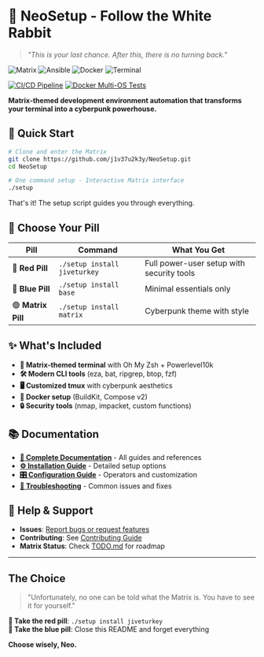 # 🐇 NeoSetup - Follow the White Rabbit

> *"This is your last chance. After this, there is no turning back."*

![Matrix](https://img.shields.io/badge/Matrix-Themed-00ff00?style=for-the-badge&logo=matrix&logoColor=white)
![Ansible](https://img.shields.io/badge/Ansible-Ready-EE0000?style=for-the-badge&logo=ansible&logoColor=white)
![Docker](https://img.shields.io/badge/Docker-Ready-2496ED?style=for-the-badge&logo=docker&logoColor=white)
![Terminal](https://img.shields.io/badge/Terminal-Hacker-000000?style=for-the-badge&logo=gnu-bash&logoColor=00ff00)

[![CI/CD Pipeline](https://github.com/j1v37u2k3y/NeoSetup/actions/workflows/ci.yml/badge.svg)](https://github.com/j1v37u2k3y/NeoSetup/actions/workflows/ci.yml)
[![Docker Multi-OS Tests](https://github.com/j1v37u2k3y/NeoSetup/actions/workflows/container-tests.yml/badge.svg)](https://github.com/j1v37u2k3y/NeoSetup/actions/workflows/container-tests.yml)

**Matrix-themed development environment automation that transforms your terminal into a cyberpunk powerhouse.**

## 🚀 Quick Start

```bash
# Clone and enter the Matrix
git clone https://github.com/j1v37u2k3y/NeoSetup.git
cd NeoSetup

# One command setup - Interactive Matrix interface
./setup
```

That's it! The setup script guides you through everything.

## 💊 Choose Your Pill

| Pill | Command | What You Get |
|------|---------|--------------|
| 🔴 **Red Pill** | `./setup install jiveturkey` | Full power-user setup with security tools |
| 🔵 **Blue Pill** | `./setup install base` | Minimal essentials only |
| 🟢 **Matrix Pill** | `./setup install matrix` | Cyberpunk theme with style |

## ✨ What's Included

- **🎯 Matrix-themed terminal** with Oh My Zsh + Powerlevel10k
- **🛠️ Modern CLI tools** (eza, bat, ripgrep, btop, fzf)
- **🖥️ Customized tmux** with cyberpunk aesthetics  
- **🐳 Docker setup** (BuildKit, Compose v2)
- **🔒 Security tools** (nmap, impacket, custom functions)

## 📚 Documentation

- **[📖 Complete Documentation](./docs/README.md)** - All guides and references
- **[⚙️ Installation Guide](./docs/guides/installation.md)** - Detailed setup options
- **[🎛️ Configuration Guide](./docs/guides/configuration.md)** - Operators and customization
- **[🔧 Troubleshooting](./docs/guides/troubleshooting.md)** - Common issues and fixes

## 🚨 Help & Support

- **Issues**: [Report bugs or request features](https://github.com/j1v37u2k3y/NeoSetup/issues)
- **Contributing**: See [Contributing Guide](./docs/development/contributing.md)
- **Matrix Status**: Check [TODO.md](./TODO.md) for roadmap

---

## The Choice

> "Unfortunately, no one can be told what the Matrix is. You have to see it for yourself."

**🔴 Take the red pill**: `./setup install jiveturkey`  
**🔵 Take the blue pill**: Close this README and forget everything  

**Choose wisely, Neo.**
